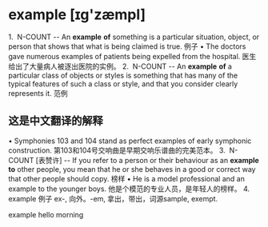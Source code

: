 # example [ɪg'zæmpl]
1. 
N-COUNT -- An <b>example</b> <b>of</b> something is a particular situation, object, or person that shows that what is being claimed is true. 例子
•  The doctors gave numerous examples of patients being expelled from the hospital.
医生给出了大量病人被逐出医院的实例。
2. 
N-COUNT -- An <b>example</b> <b>of</b> a particular class of objects or styles is something that has many of the typical features of such a class or style, and that you consider clearly represents it. 范例
## 这是中文翻译的解释
•  Symphonies 103 and 104 stand as perfect examples of early symphonic construction.
第103和104号交响曲是早期交响乐谱曲的完美范本。
3. 
N-COUNT [表赞许] -- If you refer to a person or their behaviour as an <b>example</b> <b>to</b> other people, you mean that he or she behaves in a good or correct way that other people should copy. 榜样
•  He is a model professional and an example to the younger boys.
他是个模范的专业人员，是年轻人的榜样。
4.
example 例子
ex-, 向外。-em, 拿出，带出，词源sample, exempt.


example
hello
morning
